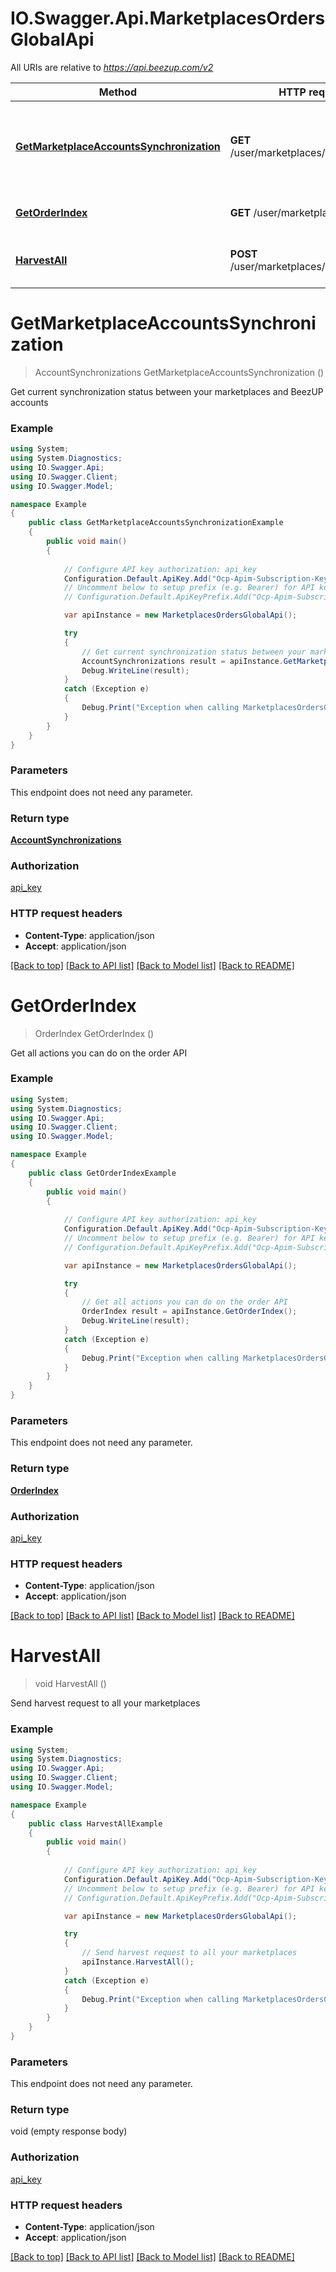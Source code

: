# IO.Swagger.Api.MarketplacesOrdersGlobalApi

All URIs are relative to *https://api.beezup.com/v2*

Method | HTTP request | Description
------------- | ------------- | -------------
[**GetMarketplaceAccountsSynchronization**](MarketplacesOrdersGlobalApi.md#getmarketplaceaccountssynchronization) | **GET** /user/marketplaces/orders/status | Get current synchronization status between your marketplaces and BeezUP accounts
[**GetOrderIndex**](MarketplacesOrdersGlobalApi.md#getorderindex) | **GET** /user/marketplaces/orders/ | Get all actions you can do on the order API
[**HarvestAll**](MarketplacesOrdersGlobalApi.md#harvestall) | **POST** /user/marketplaces/orders/harvest | Send harvest request to all your marketplaces


<a name="getmarketplaceaccountssynchronization"></a>
# **GetMarketplaceAccountsSynchronization**
> AccountSynchronizations GetMarketplaceAccountsSynchronization ()

Get current synchronization status between your marketplaces and BeezUP accounts

### Example
```csharp
using System;
using System.Diagnostics;
using IO.Swagger.Api;
using IO.Swagger.Client;
using IO.Swagger.Model;

namespace Example
{
    public class GetMarketplaceAccountsSynchronizationExample
    {
        public void main()
        {
            
            // Configure API key authorization: api_key
            Configuration.Default.ApiKey.Add("Ocp-Apim-Subscription-Key", "YOUR_API_KEY");
            // Uncomment below to setup prefix (e.g. Bearer) for API key, if needed
            // Configuration.Default.ApiKeyPrefix.Add("Ocp-Apim-Subscription-Key", "Bearer");

            var apiInstance = new MarketplacesOrdersGlobalApi();

            try
            {
                // Get current synchronization status between your marketplaces and BeezUP accounts
                AccountSynchronizations result = apiInstance.GetMarketplaceAccountsSynchronization();
                Debug.WriteLine(result);
            }
            catch (Exception e)
            {
                Debug.Print("Exception when calling MarketplacesOrdersGlobalApi.GetMarketplaceAccountsSynchronization: " + e.Message );
            }
        }
    }
}
```

### Parameters
This endpoint does not need any parameter.

### Return type

[**AccountSynchronizations**](AccountSynchronizations.md)

### Authorization

[api_key](../README.md#api_key)

### HTTP request headers

 - **Content-Type**: application/json
 - **Accept**: application/json

[[Back to top]](#) [[Back to API list]](../README.md#documentation-for-api-endpoints) [[Back to Model list]](../README.md#documentation-for-models) [[Back to README]](../README.md)

<a name="getorderindex"></a>
# **GetOrderIndex**
> OrderIndex GetOrderIndex ()

Get all actions you can do on the order API

### Example
```csharp
using System;
using System.Diagnostics;
using IO.Swagger.Api;
using IO.Swagger.Client;
using IO.Swagger.Model;

namespace Example
{
    public class GetOrderIndexExample
    {
        public void main()
        {
            
            // Configure API key authorization: api_key
            Configuration.Default.ApiKey.Add("Ocp-Apim-Subscription-Key", "YOUR_API_KEY");
            // Uncomment below to setup prefix (e.g. Bearer) for API key, if needed
            // Configuration.Default.ApiKeyPrefix.Add("Ocp-Apim-Subscription-Key", "Bearer");

            var apiInstance = new MarketplacesOrdersGlobalApi();

            try
            {
                // Get all actions you can do on the order API
                OrderIndex result = apiInstance.GetOrderIndex();
                Debug.WriteLine(result);
            }
            catch (Exception e)
            {
                Debug.Print("Exception when calling MarketplacesOrdersGlobalApi.GetOrderIndex: " + e.Message );
            }
        }
    }
}
```

### Parameters
This endpoint does not need any parameter.

### Return type

[**OrderIndex**](OrderIndex.md)

### Authorization

[api_key](../README.md#api_key)

### HTTP request headers

 - **Content-Type**: application/json
 - **Accept**: application/json

[[Back to top]](#) [[Back to API list]](../README.md#documentation-for-api-endpoints) [[Back to Model list]](../README.md#documentation-for-models) [[Back to README]](../README.md)

<a name="harvestall"></a>
# **HarvestAll**
> void HarvestAll ()

Send harvest request to all your marketplaces

### Example
```csharp
using System;
using System.Diagnostics;
using IO.Swagger.Api;
using IO.Swagger.Client;
using IO.Swagger.Model;

namespace Example
{
    public class HarvestAllExample
    {
        public void main()
        {
            
            // Configure API key authorization: api_key
            Configuration.Default.ApiKey.Add("Ocp-Apim-Subscription-Key", "YOUR_API_KEY");
            // Uncomment below to setup prefix (e.g. Bearer) for API key, if needed
            // Configuration.Default.ApiKeyPrefix.Add("Ocp-Apim-Subscription-Key", "Bearer");

            var apiInstance = new MarketplacesOrdersGlobalApi();

            try
            {
                // Send harvest request to all your marketplaces
                apiInstance.HarvestAll();
            }
            catch (Exception e)
            {
                Debug.Print("Exception when calling MarketplacesOrdersGlobalApi.HarvestAll: " + e.Message );
            }
        }
    }
}
```

### Parameters
This endpoint does not need any parameter.

### Return type

void (empty response body)

### Authorization

[api_key](../README.md#api_key)

### HTTP request headers

 - **Content-Type**: application/json
 - **Accept**: application/json

[[Back to top]](#) [[Back to API list]](../README.md#documentation-for-api-endpoints) [[Back to Model list]](../README.md#documentation-for-models) [[Back to README]](../README.md)

